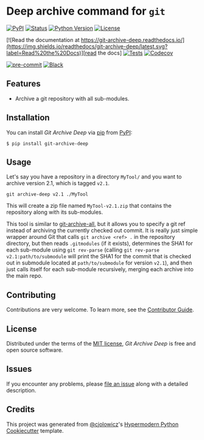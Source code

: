 # Deep archive command for `git`

[![PyPI](https://img.shields.io/pypi/v/git-archive-deep.svg)][pypi status]
[![Status](https://img.shields.io/pypi/status/git-archive-deep.svg)][pypi status]
[![Python Version](https://img.shields.io/pypi/pyversions/git-archive-deep)][pypi status]
[![License](https://img.shields.io/pypi/l/git-archive-deep)][license]

[![Read the documentation at https://git-archive-deep.readthedocs.io/](https://img.shields.io/readthedocs/git-archive-deep/latest.svg?label=Read%20the%20Docs)][read the docs]
[![Tests](https://github.com/cd3/git-archive-deep/workflows/Tests/badge.svg)][tests]
[![Codecov](https://codecov.io/gh/cd3/git-archive-deep/branch/main/graph/badge.svg)][codecov]

[![pre-commit](https://img.shields.io/badge/pre--commit-enabled-brightgreen?logo=pre-commit&logoColor=white)][pre-commit]
[![Black](https://img.shields.io/badge/code%20style-black-000000.svg)][black]

[pypi status]: https://pypi.org/project/git-archive-deep/
[read the docs]: https://git-archive-deep.readthedocs.io/
[tests]: https://github.com/cd3/git-archive-deep/actions?workflow=Tests
[codecov]: https://app.codecov.io/gh/cd3/git-archive-deep
[pre-commit]: https://github.com/pre-commit/pre-commit
[black]: https://github.com/psf/black

## Features

- Archive a git repository with all sub-modules.

## Installation

You can install _Git Archive Deep_ via [pip] from [PyPI]:

```console
$ pip install git-archive-deep
```

## Usage

Let's say you have a repository in a directory `MyTool/` and you want to archive version 2.1, which is tagged `v2.1`.
```console
git archive-deep v2.1 ./MyTool
```
This will create a zip file named `MyTool-v2.1.zip` that contains the repository along with its sub-modules.

This tool is similar to [git-archive-all](https://github.com/Kentzo/git-archive-all), but it allows you to specify a
git ref instead of archiving the currently checked out commit. It is really just simple wrapper around Git that calls
`git archive <ref> .` in the repository directory, but then reads `.gitmodules` (if it exists), determines the SHA1 for each
sub-module using `git rev-parse` (calling `git rev-parse v2.1:path/to/submodule` will print the SHA1 for the commit that is checked out in submodule
located at `path/to/submodule` for version `v2.1`), and then just calls itself for each sub-module recursively, merging each archive into the main repo.

## Contributing

Contributions are very welcome.
To learn more, see the [Contributor Guide].

## License

Distributed under the terms of the [MIT license][license],
_Git Archive Deep_ is free and open source software.

## Issues

If you encounter any problems,
please [file an issue] along with a detailed description.

## Credits

This project was generated from [@cjolowicz]'s [Hypermodern Python Cookiecutter] template.

[@cjolowicz]: https://github.com/cjolowicz
[pypi]: https://pypi.org/
[hypermodern python cookiecutter]: https://github.com/cjolowicz/cookiecutter-hypermodern-python
[file an issue]: https://github.com/cd3/git-archive-deep/issues
[pip]: https://pip.pypa.io/

<!-- github-only -->

[license]: https://github.com/cd3/git-archive-deep/blob/main/LICENSE
[contributor guide]: https://github.com/cd3/git-archive-deep/blob/main/CONTRIBUTING.md
[command-line reference]: https://git-archive-deep.readthedocs.io/en/latest/usage.html
